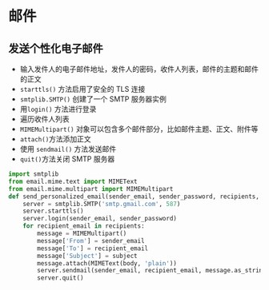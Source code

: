 # 邮件
## 发送个性化电子邮件

- 输入发件人的电子邮件地址，发件人的密码，收件人列表，邮件的主题和邮件的正文
-  `starttls()` 方法启用了安全的 TLS 连接
- `smtplib.SMTP()` 创建了一个 SMTP 服务器实例
- 用`login()` 方法进行登录
- 遍历收件人列表
- `MIMEMultipart()` 对象可以包含多个邮件部分，比如邮件主题、正文、附件等
- `attach()`方法添加正文
- 使用 `sendmail()` 方法发送邮件
- `quit()`方法关闭 SMTP 服务器

```python
import smtplib
from email.mime.text import MIMEText
from email.mime.multipart import MIMEMultipart
def send_personalized_email(sender_email, sender_password, recipients, subject, body):
    server = smtplib.SMTP('smtp.gmail.com', 587)
    server.starttls()
    server.login(sender_email, sender_password)
    for recipient_email in recipients:
        message = MIMEMultipart()
        message['From'] = sender_email
        message['To'] = recipient_email
        message['Subject'] = subject
        message.attach(MIMEText(body, 'plain'))
        server.sendmail(sender_email, recipient_email, message.as_string())
        server.quit()
```
